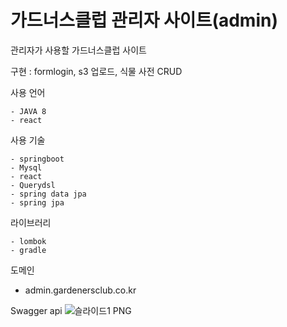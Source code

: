 # 가드너스클럽 관리자 사이트(admin)
관리자가 사용할 가드너스클럽 사이트 


구현 : formlogin, s3 업로드, 식물 사전 CRUD 

사용 언어
```
- JAVA 8
- react
```

사용 기술
```
- springboot
- Mysql
- react
- Querydsl
- spring data jpa
- spring jpa
```

라이브러리
```
- lombok
- gradle
```

도메인
- admin.gardenersclub.co.kr

Swagger api 
![슬라이드1 PNG](https://user-images.githubusercontent.com/87289562/217513134-2030abd0-f06b-4c2d-9410-c5503a2ce3b5.png)
